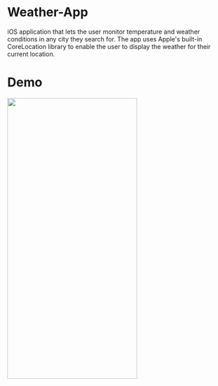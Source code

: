 # Weather-App
iOS application that lets the user monitor temperature and weather conditions in any city they search for. The app uses Apple's built-in CoreLocation library to enable the user to display the weather for their current location.

# Demo

<img src="https://user-images.githubusercontent.com/90746623/183645503-b967afad-26e9-4af8-b20a-0977f2277c0d.gif" width="296" height="640"/>

